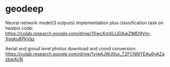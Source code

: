 # geodeep

Neural network model(3 outputs) implementation plus classification task on healpix code:  
https://colab.research.google.com/drive/1XwcXmXLIJDAajZIMD9Vm-Xggku8PkVaz

Aerial and groud level photos download and coord conversion: https://colab.research.google.com/drive/1yjwAJWJ0sx_T2FCNNYEAu6yAZazbwXcN

